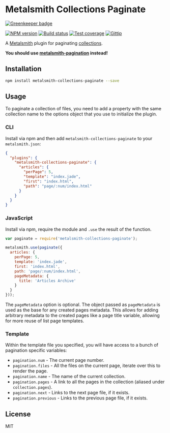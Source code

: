# Metalsmith Collections Paginate

[![Greenkeeper badge](https://badges.greenkeeper.io/blakeembrey/metalsmith-collections-paginate.svg)](https://greenkeeper.io/)

[![NPM version][npm-image]][npm-url]
[![Build status][travis-image]][travis-url]
[![Test coverage][coveralls-image]][coveralls-url]
[![Gittip][gittip-image]][gittip-url]

A [Metalsmith](http://metalsmith.io/) plugin for paginating [collections](https://github.com/segmentio/metalsmith-collections).

**You should use [metalsmith-pagination](https://github.com/blakeembrey/metalsmith-pagination) instead!**

## Installation

```sh
npm install metalsmith-collections-paginate --save
```

## Usage

To paginate a collection of files, you need to add a property with the same collection name to the options object that you use to initialize the plugin.

### CLI

Install via npm and then add `metalsmith-collections-paginate` to your `metalsmith.json`:

```json
{
  "plugins": {
    "metalsmith-collections-paginate": {
      "articles": {
        "perPage": 5,
        "template": "index.jade",
        "first": "index.html",
        "path": "page/:num/index.html"
      }
    }
  }
}
```

### JavaScript

Install via npm, require the module and `.use` the result of the function.

```js
var paginate = require('metalsmith-collections-paginate');

metalsmith.use(paginate({
  articles: {
    perPage: 5,
    template: 'index.jade',
    first: 'index.html',
    path: 'page/:num/index.html',
    pageMetadata: {
      title: 'Articles Archive'
    }
  }
}));
```

The `pageMetadata` option is optional. The object passed as `pageMetadata`
is used as the base for any created pages metadata. This allows for adding
arbitrary metadata to the created pages like a page title variable, allowing
for more reuse of list page templates.


### Template

Within the template file you specified, you will have access to a bunch of pagination specific variables:

* `pagination.num` - The current page number.
* `pagination.files` - All the files on the current page, iterate over this to render the page.
* `pagination.name` - The name of the current collection.
* `pagination.pages` - A link to all the pages in the collection (aliased under `collection.pages`).
* `pagination.next` - Links to the next page file, if it exists.
* `pagination.previous` - Links to the previous page file, if it exists.

## License

MIT

[npm-image]: https://img.shields.io/npm/v/metalsmith-collections-paginate.svg?style=flat
[npm-url]: https://npmjs.org/package/metalsmith-collections-paginate
[travis-image]: https://img.shields.io/travis/blakeembrey/metalsmith-collections-paginate.svg?style=flat
[travis-url]: https://travis-ci.org/blakeembrey/metalsmith-collections-paginate
[coveralls-image]: https://img.shields.io/coveralls/blakeembrey/metalsmith-collections-paginate.svg?style=flat
[coveralls-url]: https://coveralls.io/r/blakeembrey/metalsmith-collections-paginate?branch=master
[gittip-image]: https://img.shields.io/gittip/blakeembrey.svg?style=flat
[gittip-url]: https://www.gittip.com/blakeembrey
